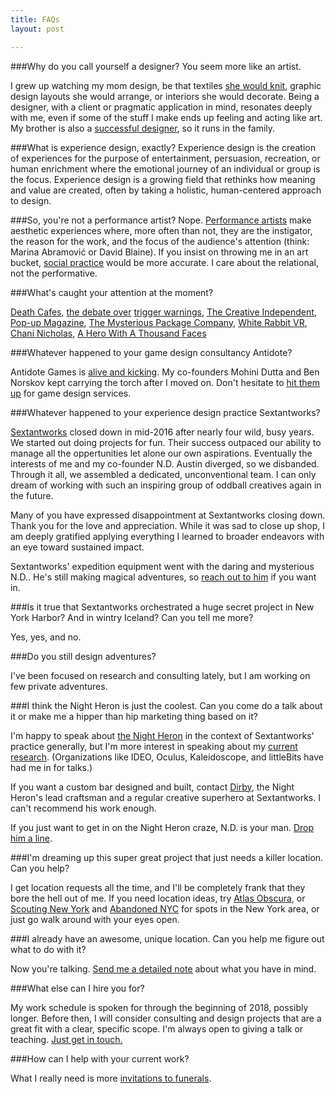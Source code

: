 ```yaml
---
title: FAQs
layout: post

---
```


###Why do you call yourself a designer? You seem more like an artist.

I grew up watching my mom design, be that textiles [she would knit](https://www.instagram.com/aprioriknits/), graphic design layouts she would arrange, or interiors she would decorate. Being a designer, with a client or pragmatic application in mind, resonates deeply with me, even if some of the stuff I make ends up feeling and acting like art. My brother is also a [successful designer](http://easterncollective.com/), so it runs in the family.
   
   
###What is experience design, exactly?
Experience design is the creation of experiences for the purpose of entertainment, persuasion, recreation, or human enrichment where the emotional journey of an individual or group is the focus. Experience design is a growing field that rethinks how meaning and value are created, often by taking a holistic, human-centered approach to design.
   
   
###So, you're not a performance artist?
Nope. [Performance artists](https://en.wikipedia.org/wiki/Performance_art) make aesthetic experiences where, more often than not, they are the instigator, the reason for the work, and the focus of the audience's attention (think: Marina Abramović or David Blaine). If you insist on throwing me in an art bucket, [social practice](https://en.wikipedia.org/wiki/Social_practice_(art)) would be more accurate. I care about the relational, not the performative.
  
  
###What's caught your attention at the moment?

[Death Cafes](http://deathcafe.com/), [the debate over](http://www.newyorker.com/magazine/2016/05/30/the-new-activism-of-liberal-arts-colleges) [trigger warnings](http://www.theatlantic.com/magazine/archive/2015/09/the-coddling-of-the-american-mind/399356/), [The Creative Independent](https://thecreativeindependent.com/), [Pop-up Magazine](https://www.popupmagazine.com/), [The Mysterious Package Company](https://www.mysteriouspackage.com/), [White Rabbit VR](http://www.whiterabbitstudiosvr.com/), [Chani Nicholas](http://chaninicholas.com/), [A Hero With A Thousand Faces](https://en.wikipedia.org/wiki/The_Hero_with_a_Thousand_Faces)
  
    
###Whatever happened to your game design consultancy Antidote?

Antidote Games is [alive and kicking](http://www.playistheantidote.com/). My co-founders Mohini Dutta and Ben Norskov kept carrying the torch after I moved on. Don't hesitate to [hit them up](mailto:hello@playistheantidote.com) for game design services. 
   
   
###Whatever happened to your experience design practice Sextantworks?

[Sextantworks](http://sextant.works/) closed down in mid-2016 after nearly four wild, busy years. We started out doing projects for fun. Their success outpaced our ability to manage all the oppertunities let alone our own aspirations. Eventually the interests of me and my co-founder N.D. Austin diverged, so we disbanded. Through it all, we assembled a dedicated, unconventional team. I can only dream of working with such an inspiring group of oddball creatives again in the future.  

Many of you have expressed disappointment at Sextantworks closing down. Thank you for the love and appreciation. While it was sad to close up shop, I am deeply gratified applying everything I learned to broader endeavors with an eye toward sustained impact. 

Sextantworks' expedition equipment went with the daring and mysterious N.D.. He's still making magical adventures, so <a href="mailto:imbibe@nightheronspeakeasy.com">reach out to him</a> if you want in.   
   
   
###Is it true that Sextantworks orchestrated a huge secret project in New York Harbor? And in wintry Iceland? Can you tell me more?

Yes, yes, and no.
   
   
###Do you still design adventures?

I've been focused on research and consulting lately, but I am working on few private adventures. 
   
   
###I think the Night Heron is just the coolest. Can you come do a talk about it or make me a hipper than hip marketing thing based on it?

I'm happy to speak about [the Night Heron](http://sextant.works/nightheron) in the context of Sextantworks' practice generally, but I'm more interest in speaking about my [current research](/2016/04/sex-death-survival/). (Organizations like IDEO, Oculus, Kaleidoscope, and littleBits have had me in for talks.) 

If you want a custom bar designed and built, contact <a href="http://dirby.info/">Dirby</a>, the Night Heron's lead craftsman and a regular creative superhero at Sextantworks. I can't recommend his work enough.

If you just want to get in on the Night Heron craze, N.D. is your man. <a href="mailto:imbibe@nightheronspeakeasy.com">Drop him a line</a>.

   
   
###I'm dreaming up this super great project that just needs a killer location. Can you help?

I get location requests all the time, and I'll be completely frank that they bore the hell out of me. If you need location ideas, try [Atlas Obscura](http://www.atlasobscura.com/), or [Scouting New York](http://www.scoutingny.com/) and [Abandoned NYC](https://abandonednyc.com/) for spots in the New York area, or just go walk around with your eyes open.
   
   
###I already have an awesome, unique location. Can you help me figure out what to do with it?

Now you're talking. <a href="mailto:&#105;&#100;&#097;&#064;&#117;&#110;&#099;&#111;&#109;&#109;&#111;&#110;&#112;&#108;&#097;&#099;&#101;&#115;&#046;&#099;&#111;&#109;">Send me a detailed note</a> about what you have in mind.
   
   
###What else can I hire you for?

My work schedule is spoken for through the beginning of 2018, possibly longer. Before then, I will consider consulting and design projects that are a great fit with a clear, specific scope. I'm always open to giving a talk or teaching. <a href="mailto:&#105;&#100;&#097;&#064;&#117;&#110;&#099;&#111;&#109;&#109;&#111;&#110;&#112;&#108;&#097;&#099;&#101;&#115;&#046;&#099;&#111;&#109;">Just get in touch.</a>
   
   
###How can I help with your current work?

What I really need is more [invitations to funerals](/2016/04/sex-death-survival/). 
   
    
